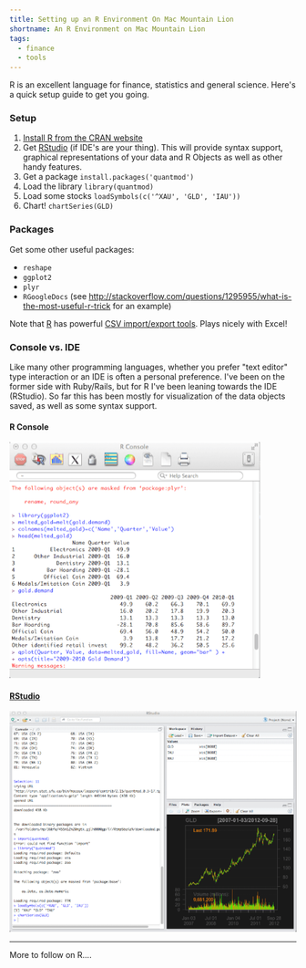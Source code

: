 ```yaml
---
title: Setting up an R Environment On Mac Mountain Lion
shortname: An R Environment on Mac Mountain Lion
tags:
  - finance
  - tools 
---
```


R is an excellent language for finance, statistics and general science.  Here's a quick setup guide to get you going.

### Setup

1.  [Install R from the CRAN website][R]
2.  Get [RStudio][] (if IDE's are your thing).  This will provide syntax support, graphical representations of your data and R Objects as well as other handy features.
2.  Get a package `install.packages('quantmod')`
3.  Load the library `library(quantmod)`
4.  Load some stocks `loadSymbols(c('^XAU', 'GLD', 'IAU'))`
5.  Chart! `chartSeries(GLD)`

[R]: http://cran.r-project.org/bin/macosx/
[RStudio]: http://rstudio.org

### Packages

Get some other useful packages:

* `reshape`
* `ggplot2`
* `plyr`
* `RGoogleDocs` (see http://stackoverflow.com/questions/1295955/what-is-the-most-useful-r-trick for an example)

Note that [R][] has powerful [CSV import/export tools][tools].  Plays nicely with Excel!

[tools]: http://cran.r-project.org/doc/manuals/R-data.html

### Console vs. IDE

Like many other programming languages, whether you prefer "text editor" type interaction or an IDE is often a personal preference.  I've been on the former side with Ruby/Rails, but for R I've been leaning towards the IDE (RStudio).  So far this has been mostly for visualization of the data objects saved, as well as some syntax support.

#### R Console   ####
  
![Console Environment](/assets/article_images/2012/r-console.png)

#### [RStudio][]  
![IDE Environment](/assets/article_images/2012/r-studio.png)

__________
  
  
  
More to follow on R....
